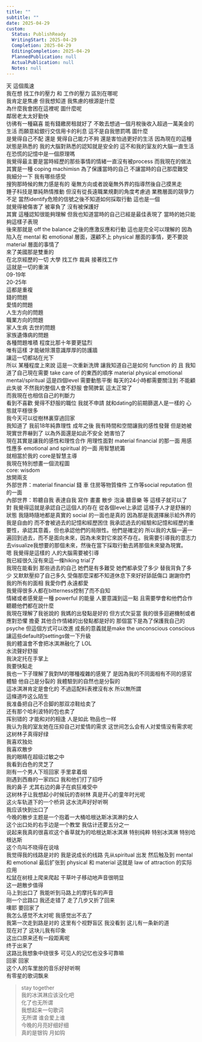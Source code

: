 ```yaml
---
title: ""
subtitle: ""
date: 2025-04-29
custom:
  Status: PublishReady
  WritingStart: 2025-04-29
  Completion: 2025-04-29
  EditingCompletion: 2025-04-29
  PlannedPublication: null
  ActualPublication: null
  Notes: null
---    
```

天 這個風速     
我在想 找工作的壓力 和 工作的壓力 區別在哪呢  
我肯定是焦慮 但我想知道 我焦慮的根源是什麼    
為什麼我會困在這裡呢 圖什麼呢    
鄰居老太太好勤快    
彷彿有一種竊喜 能有錢繳房租就好了 不敢去想過一個月稅後收入超過一萬美金的生活 而願意給銀行交信用卡的利息 這不是自我懲罰嗎 圖什麼    
是覺得自己不配 還是 覺得自己能力不夠 還是害怕過更好的生活 因為現在的這種狀態是熟悉的 我的大腦對熟悉的認知就是安全的 這不和我的室友的大腦一直生活在恐慌的記憶中是一個原理嗎     
我覺得最主要是當時經歷的那些事情的情緒一直沒有被process 而我現在的做法其實是一種 coping machimisn 為了保護當時的自己 不讓當時的自己那麼難受     
我細分一下 我有哪些感受    
搜狗那時候的無力感是有的 毫無方向或者說毫無外界的指導然後自己摸黑走  
錘子科技是單純熱情推動 但沒有從長遠職業規劃的角度考慮過 業務層面的競爭力不足 當然identify危險的信號之後不知道如何採取行動 這也是一個  
就覺得被傷害了 被辜負了 沒有被保護好  
其實 這種認知很能夠理解 但我也知道當時的自己已經是最佳表現了 當時的她只能夠這樣子表現  
後來那就是 off the balance 之後的應激反應和行動 這也是完全可以理解的 因為陷入在 mental 和 emotional 層面，還顧不上 physical 層面的事情，更不要說 material 層面的事情了  
來了美國那是雙重的    
在北京經歷的一切 大學 找工作 裁員 接著找工作  
這就是一切的重演  
09-19年  
20-25年  
這都是重複  
錢的問題  
愛情的問題  
人生方向的問題  
職業方向的問題  
家人生病 去世的問題  
家族遺傳病的問題  
各種問題堆積 程度比那十年要更猛烈  
唯有這樣 才能破除潛意識厚厚的防護牆  
讓這一切都站在光下    
所以 某種程度上來說 這是一次重新洗牌 讓我知道自己是如何 function 的 且 我知道了自己現在需要 take care of 的東西的順序 material physical emotional mental/spiritual 這是四個level 需要動態平衡 每天的24小時都需要關注到 不能顧此失彼 不然我的整個人會不舒服 會鬧脾氣 這太正常了    
而我現在也相信自己的判斷力  
看到不喜歡 覺得不舒服的職位 我就不申請 就和dating的前期篩選人是一樣的 心態就平穩很多    
我今天可以從樹林裏穿過回家    
我知道了 我前18年純靠理性 成年之後 我有時間和空間讓我的感性發聲 但是她被現實世界嚇到了 以為外面還是如此不安全 她害怕了    
現在其實是讓我的感性和理性合作 用理性面對 material financial 的那一面 用感性應多 emotional and spiritual 的一面 用智慧統籌  
就相當於我的 core是智慧主導  
我現在特別想畫一個流程圖  
core: wisdom  
放開兩支  
外部世界：material financial 錢 車 住房等物質條件 工作等social reputation 但的一面  
內部世界：聆聽自我 表達自我 寫作 畫畫 散步 泡澡 聽音樂 等 這樣子就可以了    
對 我覺得這就是承認自己這個人的存在 從各個level上承認 這樣子人才是舒展的狀態 我隨時隨地都是真實的 social 的一面也是真的 因為那是我選擇展示給外界的 我是自由的 而不會被過去的記憶和經歷困住 我承認過去的經驗和記憶和經歷的重要性，承認其意義，但也承認他們的局限性。他們是確定的 所以我的大腦一遍一遍回到過去，而不是面向未來，因為未來對它來說不存在。我需要引導我的意志力去visualize我想要的那個未來，然後在當下採取行動去將那個未來變為現實。    
嗯 我覺得是這樣的 人的大腦需要被引導    
我已經很久沒有來這一條hiking trial了    
我現在能看到 那些過去的自己 她們是有多難受 她們都承受了多少 替我背負了多少 又默默壓抑了自己多久 受傷那麼深都不知道休息下來好好舔舐傷口 謝謝你們 我的所有的面相 我愛你們 永遠都愛    
我覺得很多人都在bitterness控制了而不自知  
情緒或者感覺是一種 powerful 的能量 人要意識到這一點 且需要學會和他們合作 聽聽他們都在說什麼    
我現在理解了我爸說的 我媽的出發點是好的 但方式欠妥當 我的很多迴避機制或者應對恐懼 擔憂 其他合作情緒的出發點都是好的 那個當下是為了保護我自己的psyche 但這個方式可以改進 成長的意義就是make the unconscious conscious 讓這些default的settings做一下升級    
我的體溫會不會把冰淇淋融化了 LOL    
水流聲好舒服    
我決定托在手掌上    
我要快點走    
我也一下子理解了我對M的哪種複雜的感覺了 是因為我的不同面相有不同的感官體驗 他自己是分裂的 我體驗到的自然也是分裂的    
這冰淇淋肯定是會化的 不過這配料表裡沒有水 所以無所謂    
這條道咋这么陌生    
我准备把自己不合脚的那双凉鞋给卖了  
还有那个哈利波特的包也卖了    
挥别错的 才能和对的相逢 人是如此 物品也一样    
我认为我的室友她在压抑自己对爱情的需求 这世间怎么会有人对爱情没有需求呢    
这树林子真得好绿  
我喜欢独处  
我喜欢散步    
我的眼睛在超级过敏之中    
我看到白色的灵芝了    
刚有一个男人下班回家 手里拿着烟    
刚遇到西裔的一家四口 我和他们打了招呼     
我的鼻子 尤其右边的鼻子在疯狂难受中    
这树林子让我想起小时候玩的杏树林 真是开心的童年时光呢    
这火车轨道下的一个桥洞 这水流声好好听啊     
我应该快到出口了    
今晚的散步主题是一个抱着一大桶哈根达斯冰淇淋的女人  
这个出口处的右手边是一个教堂 我估计还要五分之一    
说起来我真的很喜欢这个香草就为的哈根达斯冰淇淋 特别纯粹 特别冰淇淋 特别哈根达斯    
这个鸟叫不晓得在说啥    
我觉得我的线路是对的 我是说成长的线路 先从spiritual 出发 然后触及到 mental 和 emotional 最后扩张到 physical 和 material 这就是 law of attraction 的实际应用    
松鼠在树枝上爬来爬起 干草叶子移动地声音很明显    
这一趟散步值得  
马上到出口了 我能听到马路上的摩托车的声音    
刚一个岔路口 我还走错了 走了几步又折了回来     
噢耶 要回家了    
我怎么感觉不太对呢 我感觉出不去了    
我第一次走到路是对的 这里有个视野盲区 我没看到 这儿有一条新的道     
现在对了 这块儿我有印象    
这出口原来还有一段距离呢    
终于出来了    
这路比我想象中绕很多 可见人的记忆也没多可靠嘛    
回家 回家    
这个人的车里放的音乐好好听啊  
有零星的歌词飘来     
> stay together     
我的冰淇淋应该没化吧  
化了也无所谓  
我想起来一句歌词    
> 无所谓 谁会爱上谁    
今晚的月亮好细好细  
真的是银钩 月如钩    


